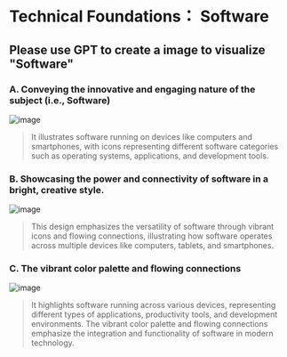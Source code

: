 # Technical Foundations： Software

## Please use GPT to create a image to visualize "Software" 

### A. Conveying the innovative and engaging nature of the subject (i.e., Software)
![image](https://github.com/user-attachments/assets/f2bfa198-c3e9-4acf-bc93-d147d5547820)

> It illustrates software running on devices like computers and smartphones, with icons representing different software categories such as operating systems, applications, and development tools.

### B. Showcasing the power and connectivity of software in a bright, creative style.
![image](https://github.com/user-attachments/assets/1e2fc15f-e5f3-414b-95d0-7ea6eab512bd)

> This design emphasizes the versatility of software through vibrant icons and flowing connections, illustrating how software operates across multiple devices like computers, tablets, and smartphones.
> 
### C. The vibrant color palette and flowing connections
![image](https://github.com/user-attachments/assets/2102236b-7479-4b98-a50c-afc212b3a702)

> It highlights software running across various devices, representing different types of applications, productivity tools, and development environments. The vibrant color palette and flowing connections emphasize the integration and functionality of software in modern technology.


